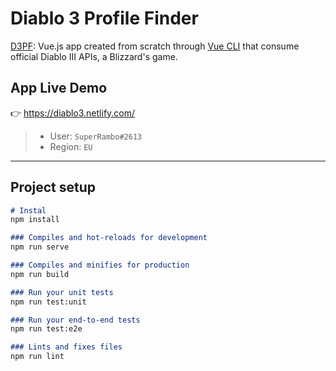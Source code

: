 # Diablo 3 Profile Finder

[D3PF](https://alexander-diablo3.netlify.app/): Vue.js app created from scratch through [Vue CLI](https://cli.vuejs.org/) that consume official Diablo III APIs, a Blizzard's game.

## App Live Demo
👉 https://diablo3.netlify.com/

> - User: `SuperRambo#2613`
> - Region: `EU`

---

## Project setup
```markdown
# Instal
npm install

### Compiles and hot-reloads for development
npm run serve

### Compiles and minifies for production
npm run build

### Run your unit tests
npm run test:unit

### Run your end-to-end tests
npm run test:e2e

### Lints and fixes files
npm run lint
```
